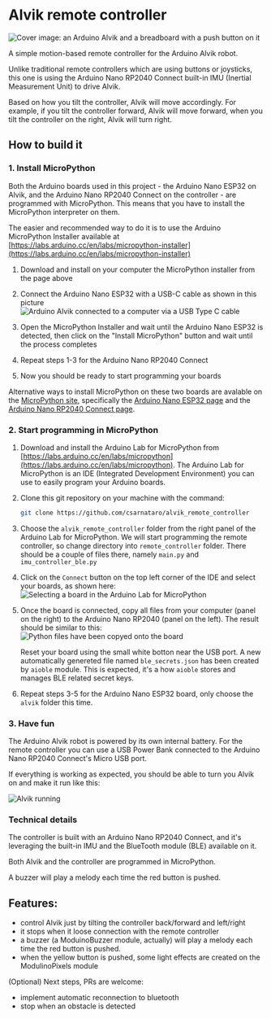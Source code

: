 # Alvik remote controller

![Cover image: an Arduino Alvik and a breadboard with a push button on it](readme-images/alvik-cover.jpg)

A simple motion-based remote controller for the Arduino Alvik robot. 

Unlike traditional remote controllers which are using buttons or joysticks,
this one is using the Arduino Nano RP2040 Connect built-in IMU (Inertial Measurement Unit) to drive Alvik. 

Based on how you tilt the controller, Alvik will move accordingly. 
For example, if you tilt the controller forward, Alvik will move forward, 
when you tilt the controller on the right, Alvik will turn right. 

## How to build it

### 1. Install MicroPython

Both the Arduino boards used in this project - the Arduino Nano ESP32 on Alvik, and the Arduino Nano RP2040 Connect on the controller -
are programmed with MicroPython. This means that you have to install the MicroPython interpreter on them.

The easier and recommended way to do it is to use the Arduino MicroPython Installer available at 
[https://labs.arduino.cc/en/labs/micropython-installer](https://labs.arduino.cc/en/labs/micropython-installer)

1. Download and install on your computer the MicroPython installer from the page above

2. Connect the Arduino Nano ESP32 with a USB-C cable as shown in this picture
   ![Arduino Alvik connected to a computer via a USB Type C cable](readme-images/alvik-connected.jpg)

3. Open the MicroPython Installer and wait until the Arduino Nano ESP32 is detected, then 
  click on the "Install MicroPython" button and wait until the process completes

4. Repeat steps 1-3 for the Arduino Nano RP2040 Connect

5. Now you should be ready to start programming your boards

Alternative ways to install MicroPython on these two boards are avalable on the [MicroPython site](https://micropython.org),
specifically the [Arduino Nano ESP32 page](https://micropython.org/download/ARDUINO_NANO_ESP32/)
and the [Arduino Nano RP2040 Connect page](https://micropython.org/download/ARDUINO_NANO_RP2040_CONNECT/).

### 2. Start programming in MicroPython

1. Download and install the Arduino Lab for MicroPython 
  from [https://labs.arduino.cc/en/labs/micropython](https://labs.arduino.cc/en/labs/micropython).
  The Arduino Lab for MicroPython is an IDE (Integrated Development Environment) you can
  use to easily program your Arduino boards.

2. Clone this git repository on your machine with the command:

    ```sh
    git clone https://github.com/csarnataro/alvik_remote_controller
    ```

3. Choose the `alvik_remote_controller` folder from the right panel of the Arduino Lab for MicroPython.
    We will start programming the remote controller, so change directory into `remote_controller` folder.
    There should be a couple of files there, namely `main.py` and `imu_controller_ble.py`


4. Click on the `Connect` button on the top left corner of the IDE and select your boards, as shown here:
    ![Selecting a board in the Arduino Lab for MicroPython](readme-images/select-board.png)

5. Once the board is connected, copy all files from your computer (panel on the right) to the Arduino Nano RP2040 (panel on the left).
    The result should be similar to this:
    ![Python files have been copyed onto the board](readme-images/files-copied.png)

    Reset your board using the small white botton near the USB port. A new automatically genereted file named `ble_secrets.json` 
    has been created by `aioble` module. This is expected, it's a how `aioble` stores and manages BLE related secret keys.

6. Repeat steps 3-5 for the Arduino Nano ESP32 board, only choose the `alvik` folder this time.

### 3. Have fun

The Arduino Alvik robot is powered by its own internal battery. 
For the remote controller you can use a USB Power Bank connected 
to the Arduino Nano RP2040 Connect's Micro USB port.

If everything is working as expected, you should be able to turn you Alvik on and make it run like this:

![Alvik running](readme-images/alvik-running.gif)


### Technical details


The controller is built with an Arduino Nano RP2040 Connect, and it's leveraging 
the built-in IMU and the BlueTooth module (BLE) available on it. 

Both Alvik and the controller are programmed in MicroPython. 

A buzzer will play a melody each time the red button is pushed.

## Features: 
- control Alvik just by tilting the controller back/forward and left/right 
- it stops when it loose connection with the remote controller 
- a buzzer (a ModuinoBuzzer module, actually) will play a melody each time the red button is pushed.
- when the yellow button is pushed, some light effects are created on the ModulinoPixels module

(Optional) Next steps, PRs are welcome: 
- implement automatic reconnection to bluetooth 
- stop when an obstacle is detected
